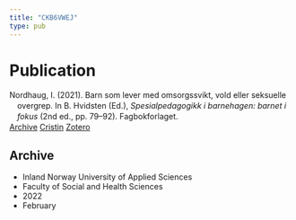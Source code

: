 ```yaml
---
title: "CKB6VWEJ"
type: pub
---
```

<h1>Publication</h1>
<article id="csl-bib-container-CKB6VWEJ" class="csl-bib-container">
  <div class="csl-bib-body" style="line-height: 1.35; padding-left: 1em; text-indent:-1em;">
  <div class="csl-entry">Nordhaug, I. (2021). Barn som lever med omsorgssvikt, vold eller seksuelle overgrep. In B. Hvidsten (Ed.), <i>Spesialpedagogikk i barnehagen: barnet i fokus</i> (2nd ed., pp. 79&#x2013;92). Fagbokforlaget.</div>
</div>
  <div class="csl-bib-buttons">
    <a href="#taxonomy-article-CKB6VWEJ" class="csl-bib-button">Archive</a>
    <a href="https://app.cristin.no/results/show.jsf?id=1998322" alt="Cristin URL" class="csl-bib-button">Cristin</a>
    <a href="http://zotero.org/groups/5402882/items/CKB6VWEJ" alt="Zotero URL" class="csl-bib-button">Zotero</a>
  </div>
  <div id="csl-bib-meta-container-CKB6VWEJ"></div>
</article>
<div id="csl-bib-meta-CKB6VWEJ" class="csl-bib-meta">
  <article id="taxonomy-article-CKB6VWEJ" class="taxonomy-article">
    <h1>Archive</h1>
    <ul>
      <li>Inland Norway University of Applied Sciences</li>
      <li>Faculty of Social and Health Sciences</li>
      <li>2022</li>
      <li>February</li>
    </ul>
  </article>
</div>
